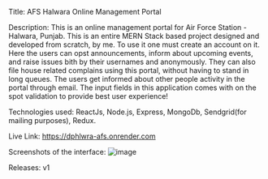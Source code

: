 Title: AFS Halwara Online Management Portal 

Description: This is an online management portal for Air Force Station - Halwara, Punjab. This is an entire MERN Stack based project designed and developed from scratch, by me. To use it one must create an account on it. Here the users can opst announcements, inform about upcoming events, and raise issues bith by their usernames and anonymously. They can also file house related complains using this portal, without having to stand in long queues.
The users get informed about other people activity in the portal through email.
The input fields in this application comes with on the spot validation to provide best user experience!

Technologies used: ReactJs, Node.js, Express, MongoDb, Sendgrid(for mailing purposes), Redux.

Live Link: https://dphlwra-afs.onrender.com

Screenshots of the interface: ![image](https://user-images.githubusercontent.com/63841637/208241659-261ec67b-5c34-4614-bdab-11478d866f77.png)


Releases: v1

